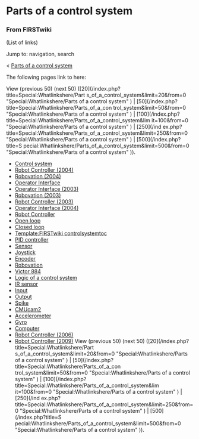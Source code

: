 # Parts of a control system

### From FIRSTwiki

(List of links)

Jump to: navigation, search

&lt; [Parts of a control
system](/index.php?title=Parts_of_a_control_system&redirect=no "Parts of a
control system" )  

The following pages link to here:

View (previous 50) (next 50) ([20](/index.php?title=Special:Whatlinkshere/Part
s_of_a_control_system&limit=20&from=0 "Special:Whatlinkshere/Parts of a
control system" ) | [50](/index.php?title=Special:Whatlinkshere/Parts_of_a_con
trol_system&limit=50&from=0 "Special:Whatlinkshere/Parts of a control system"
) | [100](/index.php?title=Special:Whatlinkshere/Parts_of_a_control_system&lim
it=100&from=0 "Special:Whatlinkshere/Parts of a control system" ) | [250](/ind
ex.php?title=Special:Whatlinkshere/Parts_of_a_control_system&limit=250&from=0
"Special:Whatlinkshere/Parts of a control system" ) | [500](/index.php?title=S
pecial:Whatlinkshere/Parts_of_a_control_system&limit=500&from=0
"Special:Whatlinkshere/Parts of a control system" )).

  * [Control system](/index.php/Control_system "Control system" )
  * [Robot Controller (2004)](/index.php/Robot_Controller_%282004%29 "Robot Controller \(2004\)" )
  * [Robovation (2004)](/index.php/Robovation_%282004%29 "Robovation \(2004\)" )
  * [Operator Interface](/index.php/Operator_Interface "Operator Interface" )
  * [Operator Interface (2003)](/index.php/Operator_Interface_%282003%29 "Operator Interface \(2003\)" )
  * [Robovation (2003)](/index.php/Robovation_%282003%29 "Robovation \(2003\)" )
  * [Robot Controller (2003)](/index.php/Robot_Controller_%282003%29 "Robot Controller \(2003\)" )
  * [Operator Interface (2004)](/index.php/Operator_Interface_%282004%29 "Operator Interface \(2004\)" )
  * [Robot Controller](/index.php/Robot_Controller "Robot Controller" )
  * [Open loop](/index.php/Open_loop "Open loop" )
  * [Closed loop](/index.php/Closed_loop "Closed loop" )
  * [Template:FIRSTwiki controlsystemtoc](/index.php/Template:FIRSTwiki_controlsystemtoc "Template:FIRSTwiki controlsystemtoc" )
  * [PID controller](/index.php/PID_controller "PID controller" )
  * [Sensor](/index.php/Sensor "Sensor" )
  * [Joystick](/index.php/Joystick "Joystick" )
  * [Encoder](/index.php/Encoder "Encoder" )
  * [Robovation](/index.php/Robovation "Robovation" )
  * [Victor 884](/index.php/Victor_884 "Victor 884" )
  * [Logic of a control system](/index.php/Logic_of_a_control_system "Logic of a control system" )
  * [IR sensor](/index.php/IR_sensor "IR sensor" )
  * [Input](/index.php/Input "Input" )
  * [Output](/index.php/Output "Output" )
  * [Spike](/index.php/Spike "Spike" )
  * [CMUcam2](/index.php/CMUcam2 "CMUcam2" )
  * [Accelerometer](/index.php/Accelerometer "Accelerometer" )
  * [Gyro](/index.php/Gyro "Gyro" )
  * [Computer](/index.php/Computer "Computer" )
  * [Robot Controller (2006)](/index.php/Robot_Controller_%282006%29 "Robot Controller \(2006\)" )
  * [Robot Controller (2009)](/index.php/Robot_Controller_%282009%29 "Robot Controller \(2009\)" )
View (previous 50) (next 50) ([20](/index.php?title=Special:Whatlinkshere/Part
s_of_a_control_system&limit=20&from=0 "Special:Whatlinkshere/Parts of a
control system" ) | [50](/index.php?title=Special:Whatlinkshere/Parts_of_a_con
trol_system&limit=50&from=0 "Special:Whatlinkshere/Parts of a control system"
) | [100](/index.php?title=Special:Whatlinkshere/Parts_of_a_control_system&lim
it=100&from=0 "Special:Whatlinkshere/Parts of a control system" ) | [250](/ind
ex.php?title=Special:Whatlinkshere/Parts_of_a_control_system&limit=250&from=0
"Special:Whatlinkshere/Parts of a control system" ) | [500](/index.php?title=S
pecial:Whatlinkshere/Parts_of_a_control_system&limit=500&from=0
"Special:Whatlinkshere/Parts of a control system" )).

